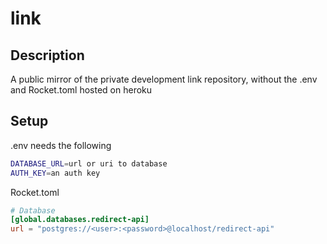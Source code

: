 # link

## Description
A public mirror of the private development link repository, without the .env and Rocket.toml hosted on heroku

## Setup
.env needs the following
```sh
DATABASE_URL=url or uri to database
AUTH_KEY=an auth key
```
Rocket.toml
```toml
# Database
[global.databases.redirect-api]
url = "postgres://<user>:<password>@localhost/redirect-api"
```
